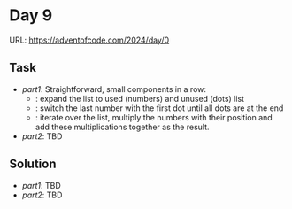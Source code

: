 # Day 9

URL: https://adventofcode.com/2024/day/0

## Task
* _part1_: Straightforward, small components in a row:
    * : expand the list to used (numbers) and unused (dots) list
    * : switch the last number with the first dot until all dots are at the end
    * : iterate over the list, multiply the numbers with their position and add these multiplications together as the result.
* _part2_: TBD

## Solution
* _part1_: TBD
* _part2_: TBD
